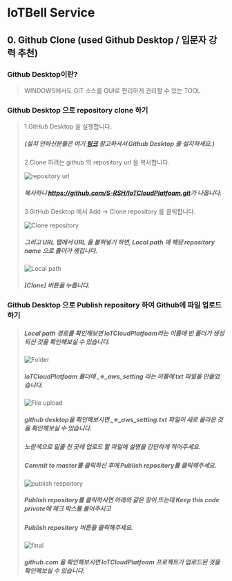 IoTBell Service
=================
## 0. Github Clone (used Github Desktop / **입문자 강력 추천**)

### Github Desktop이란?  
>WINDOWS에서도 GIT 소스를 GUI로 편리하게 관리할 수 있는 TOOL 

### Github Desktop 으로 repository clone 하기
> 1.GitHub Desktop 을 실행합니다.  
>##### (설치 안하신분들은 여기 [링크](https://desktop.github.com/) 참고하셔서 Github Desktop 을 설치하세요.)  
> 2.Clone 하려는 github 의 repository url 을 복사합니다.  
>
> ![repository url](https://user-images.githubusercontent.com/94885063/144436672-ed4aedeb-a6b9-4f7e-8355-8685b3dd8538.png)
>##### 복사하니 <https://github.com/S-RSH/IoTCloudPlatfoam.git>가 나옵니다.  
> 3.GitHub Desktop 에서 Add -> Clone repository 를 클릭합니다. 
>
> ![Clone repository](https://user-images.githubusercontent.com/94885063/144436610-3b9203cd-22bf-44e2-913b-71bdebf48191.png)
>
>##### 그리고 URL 탭에서 URL 을 붙혀넣기 하면, Local path 에 해당 repository name 으로 폴더가 생깁니다.
>
> ![Local path](https://user-images.githubusercontent.com/94885063/144438078-3458bc05-6e22-4f5c-8769-9fa89c32c7f3.png)
>
>##### **[Clone]** 버튼을 누릅니다.


### Github Desktop 으로 Publish repository 하여 Github에 파일 업로드하기
>##### Local path 경로를 확인해보면 IoTCloudPlatfoam라는 이름에 빈 폴더가 생성되신 것을 확인해보실 수 있습니다.
>
> ![Folder](https://user-images.githubusercontent.com/94885063/144441527-55c1f1bc-ae16-49a6-9d30-10f55b9581f8.png)
>
>##### IoTCloudPlatfoam 폴더에 _※_aws_setting 라는 이름에 txt 파일을 만들었습니다.
>
> ![File upload](https://user-images.githubusercontent.com/94885063/144442366-157e5d95-0ead-4018-91c9-b185d1710c08.png)
>
>##### github desktop을 확인해보시면 _※_aws_setting.txt 파일이 새로 올라온 것을 확인해보실 수 있습니다.  
>##### 노란색으로 밑줄 친 곳에 업로드 할 파일에 설명을 간단하게 적어주세요.
>##### Commit to master를 클릭하신 후에 Publish repository를 클릭해주세요.
>
> ![publish respoitory](https://user-images.githubusercontent.com/94885063/144444820-832fe087-0e27-4baf-9a71-b39e42273642.png)
>
>##### Publish repository를 클릭하시면 아래와 같은 창이 뜨는데 Keep this code private에 체크 박스를 풀어주시고
>##### Publish repository 버튼을 클릭해주세요.
>
>![final](https://user-images.githubusercontent.com/94885063/144447879-4293cdd3-0e5b-4b66-aa5f-e8892cc91caf.png)
>
>##### github.com 을 확인해보시면 IoTCloudPlatfoam 프로젝트가 업로드된 것을 확인해보실 수 있습니다.
